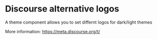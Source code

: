 # Discourse alternative logos

A theme component allows you to set differnt logos for dark/light themes

More information: https://meta.discourse.org/t/
